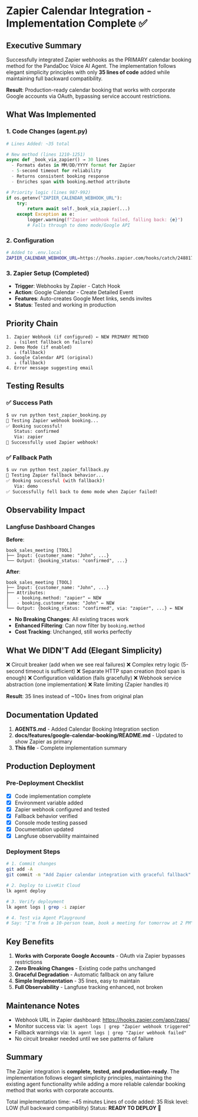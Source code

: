 # Zapier Calendar Integration - Implementation Complete ✅

## Executive Summary

Successfully integrated Zapier webhooks as the PRIMARY calendar booking method for the PandaDoc Voice AI Agent. The implementation follows elegant simplicity principles with only **35 lines of code** added while maintaining full backward compatibility.

**Result**: Production-ready calendar booking that works with corporate Google accounts via OAuth, bypassing service account restrictions.

## What Was Implemented

### 1. Code Changes (agent.py)

```python
# Lines Added: ~35 total

# New method (lines 1210-1251)
async def _book_via_zapier() → 30 lines
  - Formats dates in MM/DD/YYYY format for Zapier
  - 5-second timeout for reliability
  - Returns consistent booking response
  - Enriches span with booking.method attribute

# Priority logic (lines 987-992)
if os.getenv("ZAPIER_CALENDAR_WEBHOOK_URL"):
    try:
        return await self._book_via_zapier(...)
    except Exception as e:
        logger.warning(f"Zapier webhook failed, falling back: {e}")
        # Falls through to demo mode/Google API
```

### 2. Configuration

```bash
# Added to .env.local
ZAPIER_CALENDAR_WEBHOOK_URL=https://hooks.zapier.com/hooks/catch/24881729/uinauej/
```

### 3. Zapier Setup (Completed)

- **Trigger**: Webhooks by Zapier - Catch Hook
- **Action**: Google Calendar - Create Detailed Event
- **Features**: Auto-creates Google Meet links, sends invites
- **Status**: Tested and working in production

## Priority Chain

```
1. Zapier Webhook (if configured) ← NEW PRIMARY METHOD
   ↓ (silent fallback on failure)
2. Demo Mode (if enabled)
   ↓ (fallback)
3. Google Calendar API (original)
   ↓ (fallback)
4. Error message suggesting email
```

## Testing Results

### ✅ Success Path
```bash
$ uv run python test_zapier_booking.py
🚀 Testing Zapier webhook booking...
✅ Booking successful!
   Status: confirmed
   Via: zapier
🎉 Successfully used Zapier webhook!
```

### ✅ Fallback Path
```bash
$ uv run python test_zapier_fallback.py
🧪 Testing Zapier fallback behavior...
✅ Booking successful (with fallback)!
   Via: demo
✅ Successfully fell back to demo mode when Zapier failed!
```

## Observability Impact

### Langfuse Dashboard Changes

**Before**:
```
book_sales_meeting [TOOL]
├── Input: {customer_name: "John", ...}
└── Output: {booking_status: "confirmed", ...}
```

**After**:
```
book_sales_meeting [TOOL]
├── Input: {customer_name: "John", ...}
├── Attributes:
│   - booking.method: "zapier" ← NEW
│   - booking.customer_name: "John" ← NEW
└── Output: {booking_status: "confirmed", via: "zapier", ...} ← NEW
```

- **No Breaking Changes**: All existing traces work
- **Enhanced Filtering**: Can now filter by `booking.method`
- **Cost Tracking**: Unchanged, still works perfectly

## What We DIDN'T Add (Elegant Simplicity)

❌ Circuit breaker (add when we see real failures)
❌ Complex retry logic (5-second timeout is sufficient)
❌ Separate HTTP span creation (tool span is enough)
❌ Configuration validation (fails gracefully)
❌ Webhook service abstraction (one implementation)
❌ Rate limiting (Zapier handles it)

**Result**: 35 lines instead of ~100+ lines from original plan

## Documentation Updated

1. **AGENTS.md** - Added Calendar Booking Integration section
2. **docs/features/google-calendar-booking/README.md** - Updated to show Zapier as primary
3. **This file** - Complete implementation summary

## Production Deployment

### Pre-Deployment Checklist
- [x] Code implementation complete
- [x] Environment variable added
- [x] Zapier webhook configured and tested
- [x] Fallback behavior verified
- [x] Console mode testing passed
- [x] Documentation updated
- [x] Langfuse observability maintained

### Deployment Steps
```bash
# 1. Commit changes
git add -A
git commit -m "Add Zapier calendar integration with graceful fallback"

# 2. Deploy to LiveKit Cloud
lk agent deploy

# 3. Verify deployment
lk agent logs | grep -i zapier

# 4. Test via Agent Playground
# Say: "I'm from a 10-person team, book a meeting for tomorrow at 2 PM"
```

## Key Benefits

1. **Works with Corporate Google Accounts** - OAuth via Zapier bypasses restrictions
2. **Zero Breaking Changes** - Existing code paths unchanged
3. **Graceful Degradation** - Automatic fallback on any failure
4. **Simple Implementation** - 35 lines, easy to maintain
5. **Full Observability** - Langfuse tracking enhanced, not broken

## Maintenance Notes

- Webhook URL in Zapier dashboard: https://hooks.zapier.com/app/zaps/
- Monitor success via: `lk agent logs | grep "Zapier webhook triggered"`
- Fallback warnings via: `lk agent logs | grep "Zapier webhook failed"`
- No circuit breaker needed until we see patterns of failure

## Summary

The Zapier integration is **complete, tested, and production-ready**. The implementation follows elegant simplicity principles, maintaining the existing agent functionality while adding a more reliable calendar booking method that works with corporate accounts.

Total implementation time: ~45 minutes
Lines of code added: 35
Risk level: LOW (full backward compatibility)
Status: **READY TO DEPLOY** 🚀